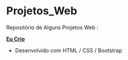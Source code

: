 # Projetos_Web
Repositório de Alguns Projetos Web :

[**Eu Crio**](http://eucrio.online/)
- Desenvolvido com HTML / CSS / Bootstrap
